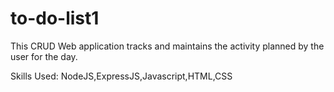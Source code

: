 # to-do-list1
This CRUD Web application tracks and maintains the activity planned by the user for the day.

Skills Used: NodeJS,ExpressJS,Javascript,HTML,CSS
